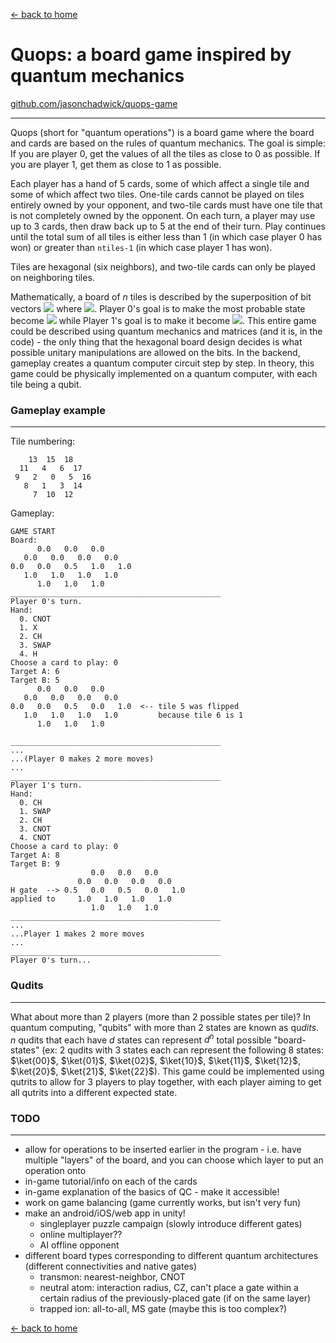 [← back to home](../index.md)

# Quops: a board game inspired by quantum mechanics

<a href="https://github.com/jasonchadwick/quops-game" target="_blank" rel="noopener noreferrer">github.com/jasonchadwick/quops-game</a>

---

Quops (short for "quantum operations") is a board game where the board and cards are based on the rules of quantum mechanics. The goal is 
simple: If you are player 0, get the values of all the tiles as close to 0 as possible. If you are player 1, get them as close to 1 as possible. 

Each player has a hand of 5 cards, some of which affect a single tile and some of which affect two tiles. One-tile cards cannot be played on 
tiles entirely owned by your opponent, and two-tile cards must have one tile that is not completely owned by the opponent. On each turn, a 
player may use up to 3 cards, then draw back up to 5 at the end of their turn. Play continues until the total sum of all tiles is either 
less than 1 (in which case player 0 has won) or greater than `ntiles-1` (in which case player 1 has won).

Tiles are hexagonal (six neighbors), and two-tile cards can only be played on neighboring tiles.

Mathematically, a board of *n* tiles is described by the superposition of bit vectors <img src="https://render.githubusercontent.com/render/math?math=[b_0, b_1, ... b_k]"> where <img src="https://render.githubusercontent.com/render/math?math=k=2^n">. Player 0's goal is to make the most probable state become <img src="https://render.githubusercontent.com/render/math?math=\ket{00...0}"> while  Player 1's goal is to make it become <img src="https://render.githubusercontent.com/render/math?math=\ket{11...1}">. This entire game could be described using quantum mechanics and matrices (and it is, in the code) - the only thing that the hexagonal board design decides is what possible unitary manipulations are allowed on the bits. In the backend, gameplay creates a quantum computer circuit step by step. In theory, this game could be physically implemented on a quantum computer, with each tile being a qubit.

### Gameplay example

---

Tile numbering:
```
    13  15  18
  11   4   6  17
 9   2   0   5  16
   8   1   3  14
     7  10  12
```

Gameplay:

```
GAME START
Board:
      0.0   0.0   0.0
   0.0   0.0   0.0   0.0
0.0   0.0   0.5   1.0   1.0
   1.0   1.0   1.0   1.0
      1.0   1.0   1.0
_______________________________________________
Player 0's turn.
Hand:
  0. CNOT 
  1. X 
  2. CH 
  3. SWAP 
  4. H 
Choose a card to play: 0
Target A: 6
Target B: 5
      0.0   0.0   0.0
   0.0   0.0   0.0   0.0
0.0   0.0   0.5   0.0   1.0  <-- tile 5 was flipped
   1.0   1.0   1.0   1.0         because tile 6 is 1
      1.0   1.0   1.0

_______________________________________________
...
...(Player 0 makes 2 more moves)
...
_______________________________________________
Player 1's turn.
Hand:
  0. CH 
  1. SWAP 
  2. CH 
  3. CNOT 
  4. CNOT 
Choose a card to play: 0
Target A: 8
Target B: 9
                  0.0   0.0   0.0
               0.0   0.0   0.0   0.0
H gate  --> 0.5   0.0   0.5   0.0   1.0
applied to     1.0   1.0   1.0   1.0
                  1.0   1.0   1.0
_______________________________________________
...
...Player 1 makes 2 more moves
...
_______________________________________________
Player 0's turn...
```

### Qudits

---

What about more than 2 players (more than 2 possible states per tile)? In quantum computing, "qubits" with more than 2 states are known as qu*dits*. $n$ qudits that each have $d$ states can represent $d^n$ total possible "board-states" (ex: 2 qudits with 3 states each can represent the following 8 states: $\ket{00}$, $\ket{01}$, $\ket{02}$, $\ket{10}$, $\ket{11}$, $\ket{12}$, $\ket{20}$, $\ket{21}$, $\ket{22}$). This game could be implemented using qutrits to allow for 3 players to play together, with each player aiming to get all qutrits into a different expected state.

### TODO

---

- allow for operations to be inserted earlier in the program - i.e. have multiple "layers" of the board, and you can choose which layer to put an operation onto
- in-game tutorial/info on each of the cards
- in-game explanation of the basics of QC - make it accessible!
- work on game balancing (game currently works, but isn't very fun)
- make an android/iOS/web app in unity!
    - singleplayer puzzle campaign (slowly introduce different gates)
    - online multiplayer??
    - AI offline opponent
- different board types corresponding to different quantum architectures (different connectivities and native gates)
   - transmon: nearest-neighbor, CNOT
   - neutral atom: interaction radius, CZ, can't place a gate within a certain radius of the previously-placed gate (if on the same layer)
   - trapped ion: all-to-all, MS gate (maybe this is too complex?)

[← back to home](../index.md)